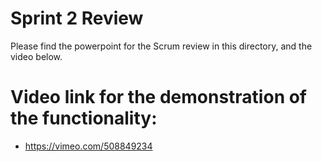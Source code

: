 # Sprint 2 Review

Please find the powerpoint for the Scrum review in this directory, and the video below.

# Video link for the demonstration of the functionality:
* https://vimeo.com/508849234
